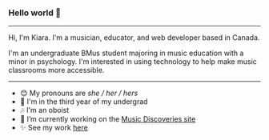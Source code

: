 ### Hello world 👋 

---

Hi, I'm Kiara. I'm a musician, educator, and web developer based in Canada.

I'm an undergraduate BMus student majoring in music education with a minor in psychology. I'm interested in using technology to help make music classrooms more accessible.

---

- 😊  My pronouns are *she / her / hers*
- 🍎  I'm in the third year of my undergrad
- 🎶  I'm an oboist
- 🔨  I’m currently working on the [Music Discoveries site](https://github.com/musicdiscoveries/website)
- ✨  See my work [here](https://kiaralee.github.io/)
